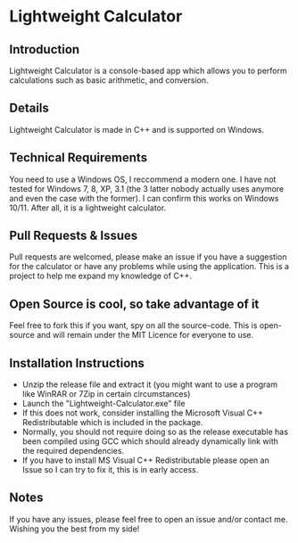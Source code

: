 # Lightweight Calculator
## Introduction
Lightweight Calculator is a console-based app which allows you to perform calculations such as basic arithmetic, and conversion.
## Details
Lightweight Calculator is made in C++ and is supported on Windows.
## Technical Requirements
You need to use a Windows OS, I reccommend a modern one. I have not tested for Windows 7, 8, XP, 3.1 (the 3 latter nobody actually uses anymore and even the case with the former). I can confirm this works on Windows 10/11.
After all, it is a lightweight calculator.
## Pull Requests & Issues
Pull requests are welcomed, please make an issue if you have a suggestion for the calculator or have any problems while using the application.
This is a project to help me expand my knowledge of C++.
## Open Source is cool, so take advantage of it
Feel free to fork this if you want, spy on all the source-code. This is open-source and will remain under the MIT Licence for everyone to use.
## Installation Instructions
- Unzip the release file and extract it (you might want to use a program like WinRAR or 7Zip in certain circumstances)
- Launch the "Lightweight-Calculator.exe" file
- If this does not work, consider installing the Microsoft Visual C++ Redistributable which is included in the package.
- Normally, you should not require doing so as the release executable has been compiled using GCC which should already dynamically link with the required dependencies.
- If you have to install MS Visual C++ Redistributable please open an Issue so I can try to fix it, this is in early access.
## Notes
If you have any issues, please feel free to open an issue and/or contact me. Wishing you the best from my side!
